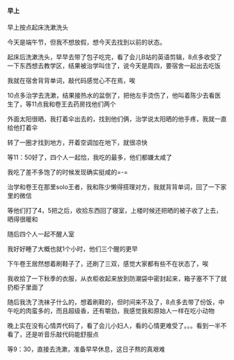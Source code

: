 #### 早上

早上按点起床洗漱洗头

今天是端午节，但我不想放假，想今天去找到以前的状态。

起床后洗漱洗头，早早去带了包子吃完，看了会儿B站的英语剪辑，8点多收受了一下东西想去教学区，结果被治学叫住了，说今天是周四，要宿舍一起出去吃饭

我就在宿舍背背单词，敲代码感觉心不在焉，唉

10点多治学去洗漱，结果接热水的盆倒了，把他左手烫伤了，他叫着陈少去看医生了，等11点我和卷王去药房找他们两个

外面太阳很晒，我打着伞出去的，找到他们俩，治学说太阳晒的他手疼，我就一直给他打着伞

转了一圈才找到地方，开着空调加在地下，就很凉快

等11：50好了，四个人一起恰，我吃的最多，他们都嫌太咸了

我吃了差不多饱了的时候发现确实挺咸的=-=

治学和卷王在那里solo王者，我和陈少懒得搭理对方，我就背背单词，回了一下家里的微信

等他们打了4，5把之后，收拾东西回了寝室，上楼时候还把晒的被子收了上去，晒得很暖和

随后四个人一起不醒人室

我好好睡了大概也就1个小时，他们三个醒的更早

下午卷王居然想着刷鞋子了，还刷了三双，感觉大家都有些不在状态了，唉

我收拾了一下秋季的衣服，从衣柜收起来放到防潮袋中密封起来，箱子塞不下了就扔柜子里面了

随后我洗了洗袜子什么的，想着刷鞋的，但时间来不及了，8点多去带了份饭，中午吃的肉蛮多的，而且超级香，还有嚼劲，我感觉我和原始人一样在吃小动物

晚上实在没有心情弄代码了，看了会儿小妇人，看的心情更难受了。。。看到一半不看了，还是听音乐敲代码能舒服点

等9：30，直接去洗漱，准备早早休息，这日子熬的真艰难